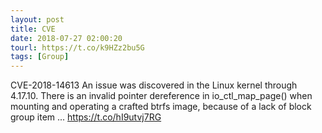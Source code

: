 ```yaml
---
layout: post
title: CVE
date: 2018-07-27 02:00:20
tourl: https://t.co/k9HZz2bu5G
tags: [Group]
---
```

CVE-2018-14613 An issue was discovered in the Linux kernel through 4.17.10. There is an invalid pointer dereference in io_ctl_map_page() when mounting and operating a crafted btrfs image, because of a lack of block group item ... https://t.co/hI9utvj7RG
